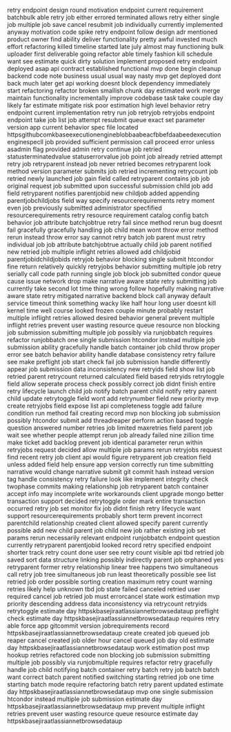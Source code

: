retry endpoint design round motivation endpoint current requirement batchbulk able retry job either errored terminated allows retry either single job multiple job save cancel resubmit job individually currently implemented anyway motivation code spike retry endpoint follow design adr mentioned product owner find ability deliver functionality pretty awful invested much effort refactoring killed timeline started late july almost may functioning bulk uploader first deliverable going refactor able timely fashion kill schedule want see estimate quick dirty solution implement proposed retry endpoint deployed asap api contract established functional mvp done begin cleanup backend code note business usual usual way nasty mvp get deployed dont back much later get api working doesnt block dependency immediately start refactoring refactor broken smallish chunk day estimated work merge maintain functionality incrementally improve codebase task take couple day likely far estimate mitigate risk poor estimation high level behavior retry endpoint current implementation retry run job retryjob retryjobs endpoint endpoint take job list job attempt resubmit queue exact set parameter version app current behavior spec file located httpsgithubcomkbaseexecutionengineblobbaabeacfbbefdaabeedexecutionenginespecll job provided sufficient permission call proceed error unless asadmin flag provided admin retry continue job retried statusterminatedvalue statuserrorvalue job point job already retried attempt retry job retryparent instead job never retried becomes retryparent look method version parameter submits job retried incrementing retrycount job retried newly launched job gain field called retryparent contains job job original request job submitted upon successful submission child job add field retryparent notifies parentjobid new childjob added appending parentjobchildjobs field way specify resourcerequirements retry moment even job previously submitted administrator specfified resourcerequirements retry resource requirement catalog config batch behavior job attribute batchjobtrue retry fail since method rerun bug doesnt fail gracefully gracefully handling job child mean wont throw error method rerun instead throw error say cannot retry batch job parent must retry individual job job attribute batchjobtrue actually child job parent notified new retried job multiple inflight retries allowed add childjobid parentjobidchildjobids retryjob behavior blocking single submit htcondor fine return relatively quickly retryjobs behavior submitting multiple job retry serially call code path running single job block job submitted condor queue cause issue network drop make narrative aware state retry submitting job currently take second lot time thing wrong follow hopefully making narrative aware state retry mitigated narrative backend block call anyway default service timeout think something wacky like half hour long user doesnt kill kernel time well course looked frozen couple minute probably restart multiple inflight retries allowed desired behavior general prevent multiple inflight retries prevent user wasting resource queue resource non blocking job submission submitting multiple job possibly via runjobbatch requires refactor runjobbatch one single submission htcondor instead multiple job submission ability gracefully handle batch container job child throw proper error see batch behavior ability handle database consistency retry failure see make preflight job start check fail job submission handle differently appear job submission data inconsistency new retryids field show list job retried parent retrycount returned calculated field based retryids retrytoggle field allow seperate process check possibly correct job didnt finish entire retry lifecycle launch child job notify batch parent child notify retry parent child update retrytoggle field wont add retrynumber field new priority mvp create retryjobs field expose list api completeness toggle add failure condition run method fail creating record mvp non blocking job submission possibly htcondor submit add threadreaper perform action based toggle question answered number retries job limited maxretries field parent job wait see whether people attempt rerun job already failed nine zillion time make ticket add backlog prevent job identical parameter rerun within retryjobs request decided allow multiple job params rerun retryjobs request find recent retry job client api would figure retryparent job creation field unless added field help ensure app version correctly run time submitting narrative would change narrative submit git commit hash instead version tag handle consistency retry failure look like implement integrity check twophase commits making relationship job retryparent batch container accept info may incomplete write workarounds client upgrade mongo better transaction support decided retrytoggle order mark entire transaction occurred retry job set monitor fix job didnt finish retry lifecycle want support resourcerequirements probably short term prevent incorrect parentchild relationship created client allowed specify parent currently possible add new child parent job child new job rather existing job set params rerun necessarily relevant endpoint runjobbatch endpoint question currently retryparent parentjobid looked record retry specified endpoint shorter track retry count done user see retry count visible api tbd retried job saved sort data structure linking possibly indirectly parent job orphaned yes retryparent former retry relationship linear tree happens two simultaneous call retry job tree simultaneous job run least theoretically possible see list retried job order possible sorting creation maximum retry count warning retries likely help unknown tbd job state failed canceled retried user required cancel job retried job must errorcancel state work estimation mvp priority descending address data inconsistency via retrycount retryids retrytoggle estimate day httpskbasejiraatlassiannetbrowsedataup preflight check estimate day httpskbasejiraatlassiannetbrowsedataup requires retry able force app gitcommit version jobrequirements record httpskbasejiraatlassiannetbrowsedataup create created job queued job reaper cancel created job older hour cancel queued job day old estimate day httpskbasejiraatlassiannetbrowsedataup work estimation post mvp hookup retries refactored code non blocking job submission submitting multiple job possibly via runjobmultiple requires refactor retry gracefully handle job child notifying batch container retry batch retry job batch batch want correct batch parent notified switching starting retried job one time starting batch mode require refactoring batch retry parent updated estimate day httpskbasejiraatlassiannetbrowsedataup mvp one single submission htcondor instead multiple job submission estimate day httpskbasejiraatlassiannetbrowsedataup mvp prevent multiple inflight retries prevent user wasting resource queue resource estimate day httpskbasejiraatlassiannetbrowsedataup